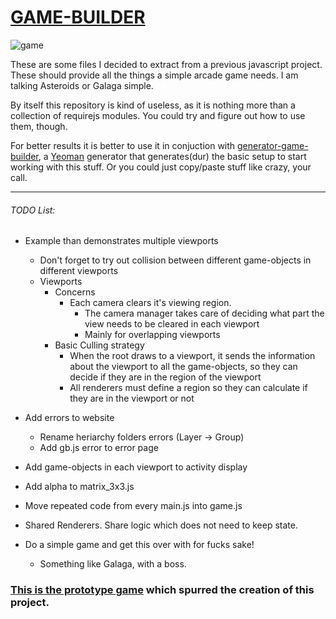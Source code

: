 # [GAME-BUILDER][game-builder]

![game][game]

These are some files I decided to extract from a previous javascript project. These should provide all the things a simple arcade game needs. I am talking Asteroids or Galaga simple. 

By itself this repository is kind of useless, as it is nothing more than a collection of requirejs modules. You could try and figure out how to use them, though. 

For better results it is better to use it in conjuction with [generator-game-builder][generator], a [Yeoman][yeoman] generator that generates(dur) the basic setup to start working with this stuff. Or you could just copy/paste stuff like crazy, your call.

-----------------------------------

###### TODO List:

- Example than demonstrates multiple viewports
    - Don't forget to try out collision between different game-objects in different viewports
    - Viewports
        - Concerns
            - Each camera clears it's viewing region.
                - The camera manager takes care of deciding what part the view needs to be cleared in each viewport
                - Mainly for overlapping viewports
        - Basic Culling strategy
            - When the root draws to a viewport, it sends the information about the viewport to all the game-objects, so they can decide
            if they are in the region of the viewport
            - All renderers must define a region so they can calculate if they are in the viewport or not 

- Add errors to website
    - Rename heriarchy folders errors (Layer -> Group)
    - Add gb.js error to error page

- Add game-objects in each viewport to activity display

- Add alpha to matrix_3x3.js    
- Move repeated code from every main.js into game.js

- Shared Renderers. Share logic which does not need to keep state.

- Do a simple game and get this over with for fucks sake!
    - Something like Galaga, with a boss.

### [This is the prototype game][tirador] which spurred the creation of this project.

[game]: http://diegomarquez.github.io/game-builder/Galaga.png
[tirador]: http://www.treintipollo.com/tirador/index.html
[generator]: https://github.com/diegomarquez/generator-game-builder
[yeoman]: http://yeoman.io/
[game-builder]: http://diegomarquez.github.io/game-builder
